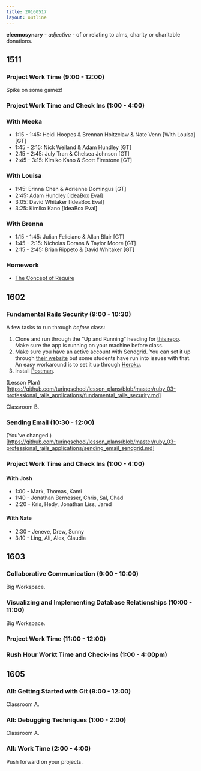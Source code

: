 ```yaml
---
title: 20160517
layout: outline
---
```


**eleemosynary** - _adjective_ - of or relating to alms, charity or
charitable donations.

## 1511

### Project Work Time (9:00 - 12:00)

Spike on some gamez!

### Project Work Time and Check Ins (1:00 - 4:00)  

### With Meeka

* 1:15 - 1:45: Heidi Hoopes & Brennan Holtzclaw & Nate Venn [With Louisa] [GT]
* 1:45 - 2:15: Nick Weiland & Adam Hundley [GT]
* 2:15 - 2:45: July Tran & Chelsea Johnson [GT]
* 2:45 - 3:15: Kimiko Kano & Scott Firestone [GT]

### With Louisa

* 1:45: Erinna Chen & Adrienne Domingus [GT]
* 2:45: Adam Hundley [IdeaBox Eval]
* 3:05: David Whitaker [IdeaBox Eval]
* 3:25: Kimiko Kano [IdeaBox Eval]

### With Brenna

* 1:15 - 1:45: Julian Feliciano & Allan Blair [GT]
* 1:45 - 2:15: Nicholas Dorans & Taylor Moore [GT]
* 2:15 - 2:45: Brian Rippeto & David Whitaker [GT]

### Homework

- [The Concept of Require](https://gist.github.com/rrgayhart/dca2796a0aa3f43ccf98e43973dec933)

## 1602

### Fundamental Rails Security (9:00 - 10:30)

A few tasks to run through ​*before*​ class:

1. Clone and run through the “Up and Running” heading for [this repo](https://github.com/turingschool-examples/store_engine). Make sure the app is running on your machine before class.
2. Make sure you have an active account with Sendgrid. You can set it up through [their website](https://sendgrid.com/marketing/sendgrid-services) but some students have run into issues with that. An easy workaround is to set it up through [Heroku](https://devcenter.heroku.com/articles/sendgrid).
3. Install [Postman](https://www.getpostman.com/).

(Lesson Plan)[https://github.com/turingschool/lesson_plans/blob/master/ruby_03-professional_rails_applications/fundamental_rails_security.md]

Classroom B.

### Sending Email (10:30 - 12:00)

(You've changed.)[https://github.com/turingschool/lesson_plans/blob/master/ruby_03-professional_rails_applications/sending_email_sendgrid.md]

### Project Work Time and Check Ins (1:00 - 4:00)

#### With Josh
  - 1:00 -  Mark, Thomas, Kami
  - 1:40 - Jonathan Bernesser, Chris, Sal, Chad
  - 2:20 - Kris, Hedy, Jonathan Liss, Jared

#### With Nate
  - 2:30 - Jeneve, Drew, Sunny
  - 3:10 - Ling, Ali, Alex, Claudia


## 1603

### Collaborative Communication (9:00 - 10:00)

Big Workspace.

### Visualizing and Implementing Database Relationships (10:00 - 11:00)

Big Workspace.

### Project Work Time (11:00 - 12:00)


### Rush Hour Workt  Time and Check-ins (1:00 - 4:00pm)


## 1605

### All: Getting Started with Git (9:00 - 12:00)

Classroom A.

### All: Debugging Techniques (1:00 - 2:00)

Classroom A.

### All: Work Time (2:00 - 4:00)

Push forward on your projects.

